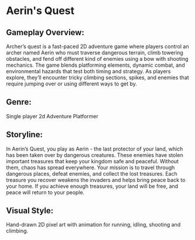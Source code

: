 # Aerin's Quest
## Gameplay Overview: 
Archer’s quest is a fast-paced 2D adventure game where players control an archer named Aerin who must traverse dangerous terrain, climb towering obstacles, and fend off different kind of enemies using a bow with shooting mechanics. The game blends platforming elements, dynamic combat, and environmental hazards that test both timing and strategy. As players explore, they’ll encounter tricky climbing sections, spikes, and enemies that require jumping over or using different ways to get by.
## Genre: 
Single player 2d Adventure Platformer
## Storyline: 
In Aerin’s Quest, you play as Aerin - the last protector of your land, which has been taken over by dangerous creatures. These enemies have stolen important treasures that keep your kingdom safe and peaceful. Without them, chaos has spread everywhere.
Your mission is to travel through dangerous places, defeat enemies, and collect the lost treasures. Each treasure you recover weakens the invaders and helps bring peace back to your home. If you achieve enough treasures, your land will be free, and peace will return to your people.
## Visual Style: 
Hand-drawn 2D pixel art with animation for running, idling, shooting and climbing.
